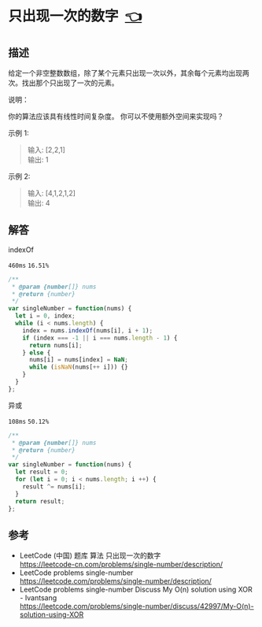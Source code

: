 # <a id="singleNumber"></a>只出现一次的数字&nbsp;&nbsp;[:point_left:][readme.problemSet.algorithm.singleNumber] #

## 描述 ##

给定一个非空整数数组，除了某个元素只出现一次以外，其余每个元素均出现两次。找出那个只出现了一次的元素。

说明：

你的算法应该具有线性时间复杂度。 你可以不使用额外空间来实现吗？

示例 1:

> 输入: [2,2,1]  
> 输出: 1

示例 2:

> 输入: [4,1,2,1,2]  
> 输出: 4

## 解答 ##

indexOf

`460ms` `16.51%`

```javascript
/**
 * @param {number[]} nums
 * @return {number}
 */
var singleNumber = function(nums) {
  let i = 0, index;
  while (i < nums.length) {
    index = nums.indexOf(nums[i], i + 1);
    if (index === -1 || i === nums.length - 1) {
      return nums[i];
    } else {
      nums[i] = nums[index] = NaN;
      while (isNaN(nums[++ i])) {}
    }
  }
};
```

异或

`108ms` `50.12%`

```javascript
/**
 * @param {number[]} nums
 * @return {number}
 */
var singleNumber = function(nums) {
  let result = 0;
  for (let i = 0; i < nums.length; i ++) {
    result ^= nums[i];
  }
  return result;
};
```

## 参考 ##

* LeetCode (中国) 题库 算法 只出现一次的数字  
  <https://leetcode-cn.com/problems/single-number/description/>
* LeetCode problems single-number  
  <https://leetcode.com/problems/single-number/description/>
* LeetCode problems single-number Discuss My O(n) solution using XOR - Ivantsang  
  <https://leetcode.com/problems/single-number/discuss/42997/My-O(n)-solution-using-XOR>

<!-- 链接 开始 -->
[readme.problemSet.algorithm.singleNumber]: ../../README.md#problemSet.algorithm.singleNumber "README"
<!-- 链接 结束 -->
